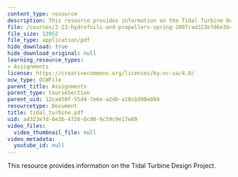 ```yaml
---
content_type: resource
description: This resource provides information on the Tidal Turbine Design Project.
file: /courses/2-23-hydrofoils-and-propellers-spring-2007/ad323e7d6e3b47200c909c59c9e17e69_tidal_turbine.pdf
file_size: 13952
file_type: application/pdf
hide_download: true
hide_download_original: null
learning_resource_types:
- Assignments
license: https://creativecommons.org/licenses/by-nc-sa/4.0/
ocw_type: OCWFile
parent_title: Assignments
parent_type: CourseSection
parent_uid: 12ca450f-55d4-7e6e-a2db-a18cbd90e804
resourcetype: Document
title: tidal_turbine.pdf
uid: ad323e7d-6e3b-4720-0c90-9c59c9e17e69
video_files:
  video_thumbnail_file: null
video_metadata:
  youtube_id: null
---
```

This resource provides information on the Tidal Turbine Design Project.